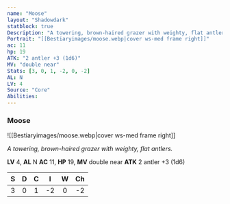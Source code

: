 ```yaml
---
name: "Moose"
layout: "Shadowdark"
statblock: true
Description: "A towering, brown-haired grazer with weighty, flat antlers."
Portrait: "[[Bestiaryimages/moose.webp|cover ws-med frame right]]"
ac: 11
hp: 19
ATK: "2 antler +3 (1d6)"
MV: "double near"
Stats: [3, 0, 1, -2, 0, -2]
AL: N
LV: 4
Source: "Core"
Abilities:
---
```


### Moose

![[Bestiaryimages/moose.webp|cover ws-med frame right]]

_A towering, brown-haired grazer with weighty, flat antlers._

**LV** 4, **AL** N
**AC** 11, **HP** 19, **MV** double near
**ATK** 2 antler +3 (1d6)

|  S  |  D  |  C  |  I  |  W  |  Ch  |
|:---:|:---:|:---:|:---:|:---:|:----:|
| 3 | 0 | 1 | -2 | 0 | -2 |

